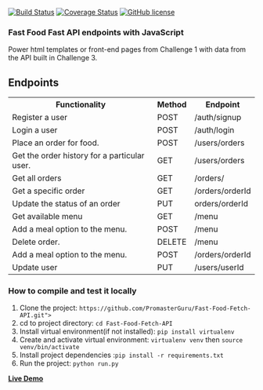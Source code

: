 [![Build Status](https://travis-ci.org/PromasterGuru/Fast-Food-Fetch-API.svg?branch=develop)](https://travis-ci.org/PromasterGuru/Fast-Food-Fetch-API)
[![Coverage Status](https://coveralls.io/repos/github/PromasterGuru/Fast-Food-Fetch-API/badge.svg?branch=develop)](https://coveralls.io/github/PromasterGuru/Fast-Food-Fetch-API?branch=master)
[![GitHub license](https://img.shields.io/github/license/PromasterGuru/Fast-Food-Fetch-API.svg)](https://github.com/PromasterGuru/Fast-Food-Fetch-API/blob/master/LICENSE)
### Fast Food Fast API endpoints with JavaScript
Power html templates or front-end pages from Challenge 1 with data from the API built in Challenge 3. 

<h2>Endpoints</h2>
<table>
  <tr>
    <th>Functionality</th>
    <th>Method</th>
    <th>Endpoint</th>
  </tr>
  <tr>
    <td>Register a user</td>
    <td>POST</td>
    <td>/auth/signup</td>
  </tr>
  <tr>
    <td>Login a user</td>
    <td>POST</td>
    <td>/auth/login</td>
  </tr>
  <tr>
    <td>Place an order for food.</td>
    <td>POST</td>
    <td>/users/orders</td>
  </tr>
  <tr>
    <td>Get the order history for a particular user.</td>
    <td>GET</td>
    <td>/users/orders</td>
  </tr>
  <tr>
    <td>Get all orders</td>
    <td>GET</td>
    <td>/orders/</td>
  </tr>
  <tr>
    <td>Get a specific order</td>
    <td>GET</td>
    <td>/orders/orderId</td>
  </tr>
  <tr>
    <td>Update the status  of an order</td>
    <td>PUT</td>
    <td>orders/orderId</td>
  </tr>
  <tr>
    <td>Get available menu</td>
    <td>GET</td>
    <td>/menu</td>
  </tr>
  <tr>
    <td>Add a meal option to the menu.</td>
    <td>POST</td>
    <td>/menu</td>
  </tr>
  <tr>
    <td>Delete order.</td>
    <td>DELETE</td>
    <td>/menu</td>
  </tr>
  <tr>
    <td>Add a meal option to the menu.</td>
    <td>POST</td>
    <td>/orders/orderId</td>
  </tr>
  <tr>
    <td>Update user</td>
    <td>PUT</td>
    <td>/users/userId</td>
  </tr>
</table>

### How to compile and test it locally
1. Clone the project: `https://github.com/PromasterGuru/Fast-Food-Fetch-API.git">`
2. cd to project directory: `cd Fast-Food-Fetch-API`
3. Install virtual environment(if not installed): `pip install virtualenv`
4. Create and activate virtual environment: `virtualenv venv` then `source venv/bin/activate`
5. Install project dependencies :`pip install -r requirements.txt`
6. Run the project: `python run.py`

__[Live Demo](https://pro-fast-food-fast-fetch-api.herokuapp.com/)__